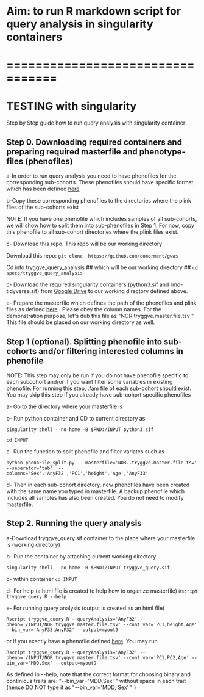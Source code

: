 

# Aim: to run R markdown script for query analysis in singularity containers



# =================================
# TESTING with singularity

Step by Step guide how to run query analysis with singularity container


## Step 0. Downloading required containers and preparing required masterfile and phenotype-files (phenofiles)

a-In order to run query analysis you need to have phenofiles for the corresponding sub-cohorts. These phenofiles should have specific format which has been defined [here](https://github.com/comorment/gwas/blob/main/specs/gwas.md)

b-Copy these corresponding phenofiles to the directories where the plink files of the sub-cohorts exist

NOTE: If you have one phenofile which includes samples of all sub-cohorts, we will show how to split them into sub-phenofiles in Step 1. For now, copy this phenofile to all sub-cohort directories where the plink files exist.

c- Download this repo. This repo will be our working directory

 Download this repo: `git clone  https://github.com/comorment/gwas`
 
Cd into tryggve_query_analysis ## which will be our working directory ##  `cd specs/tryggve_query_analysis`

c- Download the required singularity containers (python3.sif and rmd-tidyverse.sif) from [Google Drive](https://drive.google.com/drive/folders/1mfxZJ-7A-4lDlCkarUCxEf2hBIxQGO69?usp=sharing) to our working directory defined above.

e- Prepare the masterfile which defines the path of the phenofiles and plink files as defined [here](https://github.com/comorment/Tryggve_psych/blob/master/tryggve.query1.v2/NOR.tryggve.master.file.tsv) . Please obey the column names. For the demonstration purpose, let's dub this file as  "NOR.tryggve.master.file.tsv " This file should be placed on our working directory as well.


## Step 1 (optional). Splitting phenofile into sub-cohorts and/or filtering interested columns in phenofile

NOTE: This step may only be run if you do not have phenofile specific to each subcohort and/or if you want filter some variables in existing phenofile.  For running this step, .fam  file of each sub-cohort should exist. You may skip this step if you already have sub-cohort specific phenofiles

a- Go to the directory where your masterfile is

b- Run python container and CD to current directory as

`singularity shell --no-home -B $PWD:/INPUT python3.sif`

`cd INPUT`

c- Run the function to split phenofile and filter  variates such as

 `python phenoFile_split.py  --masterfile='NOR..tryggve.master.file.tsv' --seperator='tab'  --columns='Sex','AnyF32','PC1','height','Age','AnyF33'  `

d- Then in each sub-cohort directory,  new phenofiles have been created with the same name you typed in masterfile. A backup phenofile which includes all samples has also been created. You do not need to modify masterfile.

## Step 2. Running the query analysis

a-Download tryggve_query.sif container to the place where your masterfile is (working directory)

b- Run the container by attaching current working directory

`singularity shell --no-home -B $PWD:/INPUT tryggve_query.sif `

c- within container `cd INPUT`

d- For help (a html file is created to help how to organize masterfile)
`Rscript tryggve_query.R --help`

e-  For running query analysis (output is created as an html file)

`Rscript tryggve_query.R --queryAnalysis='AnyF32' --pheno='/INPUT/NOR.tryggve.master.file.tsv' --cont_var='PC1,height,Age' --bin_var='AnyF33,AnyF32' --output=myout9 `

or if you exactly have a phenofile defined [here](https://github.com/comorment/gwas/blob/main/specs/gwas.md). You may run

`Rscript tryggve_query.R --queryAnalysis='AnyF32' --pheno='/INPUT/NOR.tryggve.master.file.tsv' --cont_var='PC1,PC2,Age' --bin_var='MDD,Sex' --output=myout9 `


As defined in --help, note that the correct format for choosing binary and continious traits are:  "--bin_var='MDD,Sex' " without space in each trait (hence DO NOT type it as "--bin_var='MDD, Sex' " )


